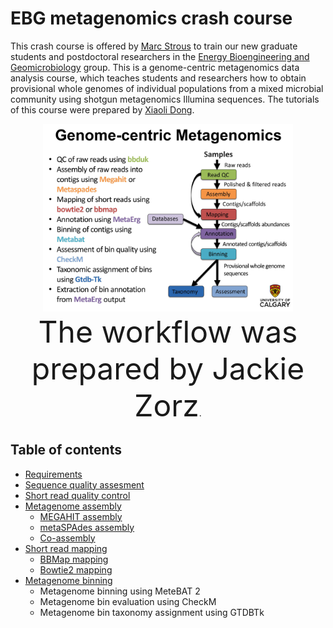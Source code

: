 # EBG metagenomics crash course
This crash course is offered by [Marc Strous](https://www.ucalgary.ca/labs/ebg/people/marc-strous) to train our new graduate students and postdoctoral researchers in the [Energy Bioengineering and Geomicrobiology](https://www.ucalgary.ca/labs/ebg) group. This is a genome-centric metagenomics data analysis course, which teaches students and researchers how to obtain provisional whole genomes of individual populations from a mixed microbial community using shotgun metagenomics Illumina sequences. The tutorials of this course were prepared by [Xiaoli Dong](https://www.ucalgary.ca/labs/ebg/people/xiaoli-dong).  
<p align="center"><a href="images/metagenomics_overview.pdf"><img src="images/metagenomics_overview.jpg" title="EBG Genome-centric metagenomics data analysis workflow" width=400></a><br><font size=10>The workflow was prepared by Jackie Zorz</font>.</p>  

## Table of contents
* [Requirements](https://github.com/xiaoli-dong/metagenomics_crash_course/blob/master/requirements.md#requirements)
* [Sequence quality assesment](https://github.com/xiaoli-dong/metagenomics_crash_course/tree/master/fastqc#sequence-quality-assesment)
* [Short read quality control](https://github.com/xiaoli-dong/metagenomics_crash_course/tree/master/qc)  
* [Metagenome assembly](https://github.com/xiaoli-dong/metagenomics_crash_course/tree/master/assembly)  
   * [MEGAHIT assembly](https://github.com/xiaoli-dong/metagenomics_crash_course/tree/master/assembly#assembly-of-qc-reads-with-megahit)  
   * [metaSPAdes assembly](https://github.com/xiaoli-dong/metagenomics_crash_course/tree/master/assembly#assembly-of-qc-reads-with-metaspades)  
   * [Co-assembly](https://github.com/xiaoli-dong/metagenomics_crash_course/tree/master/assembly#co-assembly)  
* [Short read mapping](https://github.com/xiaoli-dong/metagenomics_crash_course/tree/master/mapping)  
  * [BBMap mapping](https://github.com/xiaoli-dong/metagenomics_crash_course/tree/master/mapping#short-reads-mapping-using-bbmap)  
  * [Bowtie2 mapping](https://github.com/xiaoli-dong/metagenomics_crash_course/tree/master/mapping#short-reads-mapping-using-bowtie2)  
* [Metagenome binning](https://github.com/xiaoli-dong/metagenomics_crash_course/blob/master/binning/README.md#metagenome-binning)
  * Metagenome binning using MeteBAT 2  
  * Metagenome bin evaluation using CheckM
  * Metagenome bin taxonomy assignment using GTDBTk
